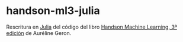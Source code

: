 # handson-ml3-julia

Rescritura en [Julia](https://julialang.org) del código del libro [Handson Machine Learning, 3ª edición](https://www.oreilly.com/library/view/hands-on-machine-learning/9781098125967/) de Auréline Geron.
